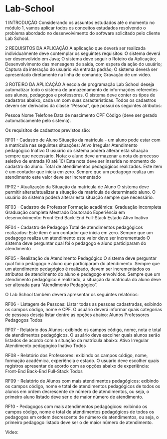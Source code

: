 # Lab-School

1 INTRODUÇÃO
Considerando os assuntos estudados até o momento no módulo 1, vamos aplicar todos os conceitos estudados resolvendo o problema abordado no desenvolvimento do software solicitado pelo cliente Lab School.

2 REQUISITOS DA APLICAÇÃO
A aplicação que deverá ser realizada individualmente deve contemplar os seguintes requisitos:
O sistema deverá ser desenvolvido em Java;
O sistema deve seguir o Roteiro da Aplicação;
Desenvolvimento das mensagens de saída, com espera da ação do usuário;
Captura da interação do usuário via entrada padrão;
O sistema deverá ser apresentado diretamente na linha de comando;
Gravação de um vídeo.

3 ROTEIRO DA APLICAÇÃO
A escola de programação Lab School deseja automatizar todo o sistema de armazenamento de informações referentes aos alunos, pedagogos e professores. 
O sistema deve conter os tipos de cadastros abaixo, cada um com suas características. 
Todos os cadastros devem ser derivados da classe “Pessoa”, que possui os seguintes atributos:

Pessoa
Nome
Telefone
Data de nascimento
CPF
Código  (deve ser gerado automaticamente pelo sistema).

Os requisitos de cadastros previstos são:

RF01 - Cadastro de Aluno
Situação da matrícula - um aluno pode estar com a matrícula nas seguintes situações:
Ativo
Irregular
Atendimento pedagógico
Inativo
O usuário do sistema poderá alterar esta situação sempre que necessário.
Nota: o aluno deve armazenar a nota do processo seletivo de entrada (0 até 10)
Esta nota deve ser inserida no momento do cadastro do aluno.
Total de atendimentos pedagógicos realizados.
Este item é um contador que inicia em zero. Sempre que um pedagogo realiza um atendimento este valor deve ser incrementado

RF02 - Atualização da Situação da matrícula de Aluno
O sistema deve permitir alterar/atualizar a situação da matrícula de determinado aluno.
O usuário do sistema poderá alterar esta situação sempre que necessário.

RF03 - Cadastro de Professor
Formação acadêmica:
Graduação incompleta
Graduação completa
Mestrado
Doutorado
Experiência em desenvolvimento:
Front-End
Back-End
Full-Stack
Estado
Ativo
Inativo

RF04 - Cadastro de Pedagogo
Total de atendimentos pedagógicos realizados:
Este item é um contador que inicia em zero. Sempre que um pedagogo realiza um atendimento este valor deve ser incrementado
O sistema deve perguntar qual foi o pedagogo e aluno participaram do atendimento

RF05 - Realização de Atendimento Pedagógico
O sistema deve perguntar qual foi o pedagogo e aluno que participaram do atendimento.
Sempre que um atendimento pedagógico é realizado, devem ser incrementados os atributos de atendimento do aluno e pedagogo envolvidos.
Sempre que um atendimento pedagógico é realizado, a situação da matrícula do aluno deve ser alterada para “Atendimento Pedagógico”.

O Lab School também deverá apresentar os seguintes relatórios:

RF06 - Listagem de Pessoas: Listar todas as pessoas cadastradas, exibindo os campos código, nome e CPF. 
O usuário deverá informar quais categorias de pessoas deseja listar dentre as opções abaixo: 
Alunos
Professores
Pedagogos
Todos

RF07 - Relatório dos Alunos: exibindo os campos código, nome, nota e total de atendimentos pedagógicos. 
O usuário deve escolher quais alunos serão listados de acordo com a situação da matrícula abaixo:
Ativo
Irregular
Atendimento pedagógico
Inativo
Todos

RF08 - Relatório dos Professores: exibindo os campos código, nome, formação acadêmica, experiência e estado.
O usuário deve escolher quais registros apresentar de acordo com as opções abaixo de experiência:
Front-End
Back-End
Full-Stack
Todos

RF09 - Relatório de Alunos com mais atendimentos pedagógicos: exibindo os campos código, nome e total de atendimentos pedagógicos de todos os alunos em ordem decrescente de número de atendimentos, ou seja, o primeiro aluno listado deve ser o de maior número de atendimento. 

RF10 - Pedagogos com mais atendimentos pedagógicos: exibindo os campos código, nome e total de atendimentos pedagógicos de todos os pedagogos em ordem decrescente de número de atendimentos, ou seja, o primeiro pedagogo listado deve ser o de maior número de atendimento.
 

Video: